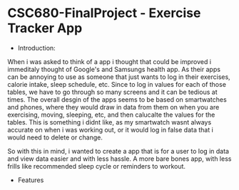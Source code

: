 # CSC680-FinalProject - Exercise Tracker App
- Introduction:

When i was asked to think of a app i thought that could be improved i immeditaly thought of Google's and Samsungs health app. As their apps can be annoying to use as someone that just wants to log in their exercises, calorie intake, sleep schedule, etc. Since to log in values for each of those tables, we have to go through so many screens and it can be tedious at times. The overall desgin of the apps seems to be based on smartwatches and phones, where they would draw in data from them on when you are exercising, moving, sleeping, etc, and then calucalte the values for the tables. This is something i didnt like, as my smartwatch wasnt always accurate on when i was working out, or it would log in false data that i would need to delete or change. 

So with this in mind, i wanted to create a app that is for a user to log in data and view data easier and with less hassle. A more bare bones app, with less frills like recommended sleep cycle or reminders to workout. 

- Features
